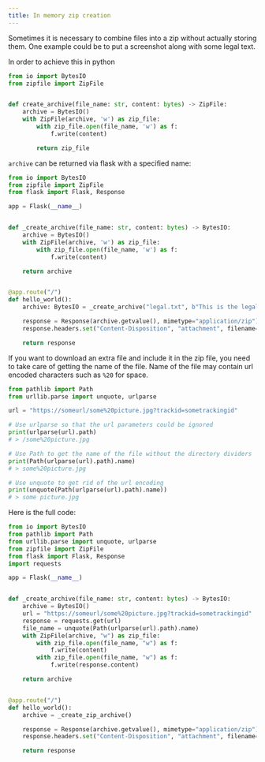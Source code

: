 ```yaml
---
title: In memory zip creation
---
```

Sometimes it is necessary to combine files into a zip without actually storing them. One example could be to put a screenshot along with some legal text.

In order to achieve this in python

```python
from io import BytesIO
from zipfile import ZipFile


def create_archive(file_name: str, content: bytes) -> ZipFile:
    archive = BytesIO()
    with ZipFile(archive, 'w') as zip_file:
        with zip_file.open(file_name, 'w') as f:
            f.write(content)

        return zip_file
```

`archive` can be returned via flask with a specified name:

```python
from io import BytesIO
from zipfile import ZipFile
from flask import Flask, Response

app = Flask(__name__)


def _create_archive(file_name: str, content: bytes) -> BytesIO:
    archive = BytesIO()
    with ZipFile(archive, 'w') as zip_file:
        with zip_file.open(file_name, 'w') as f:
            f.write(content)

    return archive


@app.route("/")
def hello_world():
    archive: BytesIO = _create_archive("legal.txt", b"This is the legal text")

    response = Response(archive.getvalue(), mimetype="application/zip")
    response.headers.set("Content-Disposition", "attachment", filename="archive.zip")

    return response
```

If you want to download an extra file and include it in the zip file, you need to take care of getting the name of the file. Name of the file may contain url encoded characters such as `%20` for space. 

```python
from pathlib import Path
from urllib.parse import unquote, urlparse

url = "https://someurl/some%20picture.jpg?trackid=sometrackingid"

# Use urlparse so that the url parameters could be ignored
print(urlparse(url).path)
# > /some%20picture.jpg

# Use Path to get the name of the file without the directory dividers
print(Path(urlparse(url).path).name)
# > some%20picture.jpg

# Use unquote to get rid of the url encoding
print(unquote(Path(urlparse(url).path).name))
# > some picture.jpg
```

Here is the full code:

```python
from io import BytesIO
from pathlib import Path
from urllib.parse import unquote, urlparse
from zipfile import ZipFile
from flask import Flask, Response
import requests

app = Flask(__name__)


def _create_archive(file_name: str, content: bytes) -> BytesIO:
    archive = BytesIO()
    url = "https://someurl/some%20picture.jpg?trackid=sometrackingid"
    response = requests.get(url)
    file_name = unquote(Path(urlparse(url).path).name)
    with ZipFile(archive, "w") as zip_file:
        with zip_file.open(file_name, "w") as f:
            f.write(content)
        with zip_file.open(file_name, "w") as f:
            f.write(response.content)

    return archive


@app.route("/")
def hello_world():
    archive = _create_zip_archive()

    response = Response(archive.getvalue(), mimetype="application/zip")
    response.headers.set("Content-Disposition", "attachment", filename="archive.zip")

    return response
```